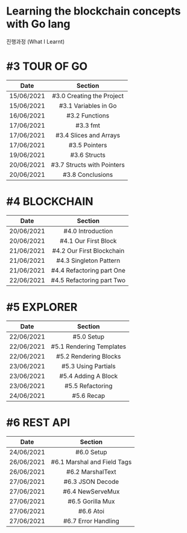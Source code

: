 # Learning the blockchain concepts with Go lang

진행과정 (What I Learnt) 

# #3 TOUR OF GO
|   Date   |  Section  |
| :------: |:------:|
|15/06/2021| #3.0 Creating the Project |
|15/06/2021| #3.1 Variables in Go |
|16/06/2021| #3.2 Functions |
|17/06/2021| #3.3 fmt |
|17/06/2021|#3.4 Slices and Arrays|
|17/06/2021|#3.5 Pointers|
|19/06/2021|#3.6 Structs|
|20/06/2021|#3.7 Structs with Pointers|
|20/06/2021|#3.8 Conclusions|

# #4 BLOCKCHAIN
|   Date   |  Section  |
| :------: |:------:|
|20/06/2021|#4.0 Introduction|
|20/06/2021|#4.1 Our First Block|
|21/06/2021|#4.2 Our First Blockchain|
|21/06/2021|#4.3 Singleton Pattern|
|21/06/2021|#4.4 Refactoring part One|
|22/06/2021|#4.5 Refactoring part Two|


# #5 EXPLORER
|   Date   |  Section  |
| :------: |:------:|
|22/06/2021|#5.0 Setup|
|22/06/2021|#5.1 Rendering Templates|
|22/06/2021|#5.2 Rendering Blocks|
|23/06/2021|#5.3 Using Partials|
|23/06/2021|#5.4 Adding A Block|
|23/06/2021|#5.5 Refactoring|
|24/06/2021|#5.6 Recap|


# #6 REST API
|   Date   |  Section  |
| :------: |:------:|
|24/06/2021|#6.0 Setup|
|26/06/2021|#6.1 Marshal and Field Tags|
|26/06/2021|#6.2 MarshalText|
|27/06/2021|#6.3 JSON Decode|
|27/06/2021|#6.4 NewServeMux|
|27/06/2021|#6.5 Gorilla Mux|
|27/06/2021|#6.6 Atoi|
|27/06/2021|#6.7 Error Handling|

